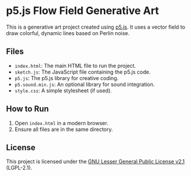 # p5.js Flow Field Generative Art

This is a generative art project created using [p5.js](https://p5js.org/). It uses a vector field to draw colorful, dynamic lines based on Perlin noise.

## Files
- `index.html`: The main HTML file to run the project.
- `sketch.js`: The JavaScript file containing the p5.js code.
- `p5.js`: The p5.js library for creative coding.
- `p5.sound.min.js`: An optional library for sound integration.
- `style.css`: A simple stylesheet (if used).

## How to Run
1. Open `index.html` in a modern browser.
2. Ensure all files are in the same directory.

## License
This project is licensed under the [GNU Lesser General Public License v2.1](https://www.gnu.org/licenses/old-licenses/lgpl-2.1.txt) (LGPL-2.1).

